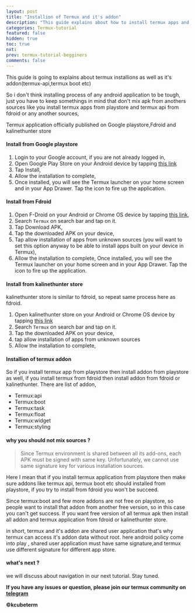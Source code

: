 ```yaml
---
layout: post
title: "Installion of Termux and it's addon"
description: "This guide explains about how to install termux apps and its addon lime termux api without any errors and tell that what are sources of errors while installing termux apps"
categories: Termux-tutorial
featured: false
hidden: true
toc: true
nxt:
prev: termux-tutorial-begginers
comments: false
---
```

This guide is going to explains about termux installions as well as it's addon(termux-api,termux boot etc)

So i don't think installing process of any android application to be tough, just you have to keep somethings in mind that don't mix apk from anothers sources like you install termux apps from playstore and termux api from fdroid or any another sources,

Termux application officially published on Google playstore,Fdroid and kalinethunter store
#### Install from Google playstore
1. Login to your Google account, if you are not already logged in,
2. Open Google Play Store on your Android device by tapping [this link](https://play.google.com/store/apps/details?id=com.termux)
3. Tap Install,
4. Allow the installation to complete,
5. Once installed, you will see the Termux launcher on your home screen and in your App Drawer. Tap the icon to fire up the application.


#### Install from Fdroid
1. Open F-Droid on your Android or Chrome OS device by tapping [this link](https://f-droid.org/repository/browse/?fdid=com.termux),
2. Search `Termux` on search bar and tap on it.
3. Tap Download APK,
4. Tap the downloaded APK on your device,
5. Tap allow installation of apps from unknown sources (you will want to set this option anyway to be able to install apps built on your device in Termux),
6. Allow the installation to complete,
Once installed, you will see the Termux launcher on your home screen and in your App Drawer. Tap the icon to fire up the application.

#### Install from kalinethunter store
kalinethunter store is similar to fdroid, so repeat same process here as fdroid.

1. Open kalinethunter store  on your Android or Chrome OS device by tapping [this link](https://store.nethunter.com/en/packages/)
2. Search `Termux` on search bar and tap on it.
3. Tap the downloaded APK on your device,
4. tap allow installation of apps from unknown sources 
5. Allow the installation to complete,

#### Installion of termux addon
So if you install termux app from playstore then install addon from playstore as well, if you install termux from fdroid then install addon from fdroid or kalinethunter.
There are list of addon,

* Termux:api
* Termux:boot
* Termux:task
* Termux:float
* Termux:widget
* Termux:styling


#### why you should not mix sources ?
> Since Termux environment is shared between all its add-ons, each APK must be signed with same key.
>Unfortunately, we cannot use same signature key for various installation sources.

Here I mean that if you install termux application from playstore then make sure addons like termux api, termux boot etc should installed from playstore, if you try to install from fdroid you won't be succeed. 

Since termux:boot and few more addons are not free on playstore, so people want to install that addon from another free version, so in this case you can't get success.
If you want free version of all termux apk then install all addon and termux application from fdroid or kalinethunter store.

in short, termux and it's addon are shared user application that's why termux can access it's addon data without root.
here android policy come into play , shared user application must have same signature,and termux use different signature for different app store.


#### what's next ?
we will discuss about  navigation in our next tutorial. Stay tuned.

**If you have any issues or question, please join our termux community on [telegram](https://t.me/joinchat/LksyyhqH8BLILApMBRLdpA)**

**©kcubeterm**




